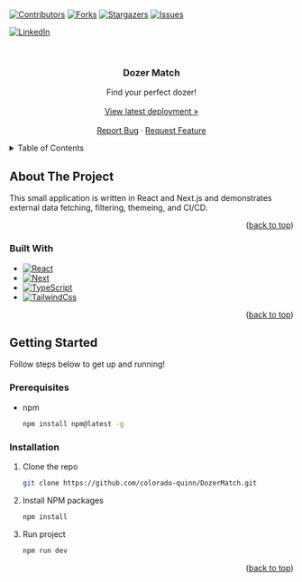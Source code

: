 
# 

<!-- adapted from https://github.com/othneildrew/Best-README-Template -->
<a name="readme-top"></a>

<!-- PROJECT SHIELDS -->
<!--
*** I'm using markdown "reference style" links for readability.
*** Reference links are enclosed in brackets [ ] instead of parentheses ( ).
*** See the bottom of this document for the declaration of the reference variables
*** for contributors-url, forks-url, etc. This is an optional, concise syntax you may use.
*** https://www.markdownguide.org/basic-syntax/#reference-style-links
-->
[![Contributors][contributors-shield]][contributors-url]
[![Forks][forks-shield]][forks-url]
[![Stargazers][stars-shield]][stars-url]
[![Issues][issues-shield]][issues-url]
<!-- TODO: license
[![MIT License][license-shield]][license-url]
-->
[![LinkedIn][linkedin-shield]][linkedin-url]



<!-- PROJECT LOGO -->
<br />
<div align="center">
  <!-- TODO: image
    <a href="https://github.com/colorado-quinn/DozerMatch">
    <img src="images/logo.png" alt="Logo" width="80" height="80">
  </a>
  -->

<h3 align="center">Dozer Match</h3>

  <p align="center">
    Find your perfect dozer!
    <br />
    <br />
    <a href="https://dozermatch.vercel.app">View latest deployment »</a>
    <br />
    <br />
    <a href="https://github.com/colorado-quinn/DozerMatch/issues/new?labels=bug&template=bug-report---.md">Report Bug</a>
    ·
    <a href="https://github.com/colorado-quinn/DozerMatch/issues/new?labels=enhancement&template=feature-request---.md">Request Feature</a>
  </p>
</div>



<!-- TABLE OF CONTENTS -->
<details>
  <summary>Table of Contents</summary>
  <ol>
    <li>
      <a href="#about-the-project">About The Project</a>
      <ul>
        <li><a href="#built-with">Built With</a></li>
      </ul>
    </li>
    <li>
      <a href="#getting-started">Getting Started</a>
      <ul>
        <li><a href="#prerequisites">Prerequisites</a></li>
        <li><a href="#installation">Installation</a></li>
      </ul>
    </li>
    <!-- TODO: table of contents
    <li><a href="#usage">Usage</a></li>
    <li><a href="#roadmap">Roadmap</a></li>
    <li><a href="#contributing">Contributing</a></li>
    <li><a href="#license">License</a></li>
    <li><a href="#contact">Contact</a></li>
    <li><a href="#acknowledgments">Acknowledgments</a></li>
    -->
  </ol>
</details>



<!-- ABOUT THE PROJECT -->
## About The Project

<!-- TODO: screenshot
[![Product Name Screen Shot][product-screenshot]](https://example.com)
-->

This small application is written in React and Next.js and demonstrates external data fetching, filtering, themeing, and CI/CD.

<p align="right">(<a href="#readme-top">back to top</a>)</p>



### Built With

* [![React][React.js]][React-url]
* [![Next][Next.js]][Next-url]
* [![TypeScript][TypeScript.js]][TypeScript-url]
* [![TailwindCss][TailwindCss.js]][TailwindCss-url]

<p align="right">(<a href="#readme-top">back to top</a>)</p>



<!-- GETTING STARTED -->
## Getting Started

Follow steps below to get up and running!

### Prerequisites

* npm
  ```sh
  npm install npm@latest -g
  ```

### Installation

1. Clone the repo
   ```sh
   git clone https://github.com/colorado-quinn/DozerMatch.git
   ```
2. Install NPM packages
   ```sh
   npm install
   ```
4. Run project
   ```sh
   npm run dev
   ```

<p align="right">(<a href="#readme-top">back to top</a>)</p>



<!-- USAGE EXAMPLES -->
<!-- TODO: usage section
## Usage

Use this space to show useful examples of how a project can be used. Additional screenshots, code examples and demos work well in this space. You may also link to more resources.

_For more examples, please refer to the [Documentation](https://example.com)_

<p align="right">(<a href="#readme-top">back to top</a>)</p>
-->


<!-- ROADMAP -->
<!-- TODO: roadmap section
## Roadmap

- [ ] Feature 1
- [ ] Feature 2
- [ ] Feature 3
    - [ ] Nested Feature

See the [open issues](https://github.com/colorado-quinn/DozerMatch/issues) for a full list of proposed features (and known issues).

<p align="right">(<a href="#readme-top">back to top</a>)</p>
-->


<!-- CONTRIBUTING -->
<!-- TODO: contributing section
## Contributing

Contributions are what make the open source community such an amazing place to learn, inspire, and create. Any contributions you make are **greatly appreciated**.

If you have a suggestion that would make this better, please fork the repo and create a pull request. You can also simply open an issue with the tag "enhancement".
Don't forget to give the project a star! Thanks again!

1. Fork the Project
2. Create your Feature Branch (`git checkout -b feature/AmazingFeature`)
3. Commit your Changes (`git commit -m 'Add some AmazingFeature'`)
4. Push to the Branch (`git push origin feature/AmazingFeature`)
5. Open a Pull Request

<p align="right">(<a href="#readme-top">back to top</a>)</p>
-->


<!-- LICENSE -->
<!-- TODO: license section
## License

Distributed under the MIT License. See `LICENSE.txt` for more information.

<p align="right">(<a href="#readme-top">back to top</a>)</p>
-->


<!-- CONTACT -->
<!-- TODO: contact section
## Contact

Your Name - [@twitter_handle](https://twitter.com/twitter_handle) - email@email_client.com

Project Link: [https://github.com/colorado-quinn/DozerMatch](https://github.com/colorado-quinn/DozerMatch)

<p align="right">(<a href="#readme-top">back to top</a>)</p>
-->



<!-- ACKNOWLEDGMENTS -->
<!-- TODO: acknowledgments section
## Acknowledgments

* []()
* []()
* []()

<p align="right">(<a href="#readme-top">back to top</a>)</p>
-->



<!-- MARKDOWN LINKS & IMAGES -->
<!-- https://www.markdownguide.org/basic-syntax/#reference-style-links -->
[contributors-shield]: https://img.shields.io/github/contributors/colorado-quinn/DozerMatch.svg?style=for-the-badge
[contributors-url]: https://github.com/colorado-quinn/DozerMatch/graphs/contributors
[forks-shield]: https://img.shields.io/github/forks/colorado-quinn/DozerMatch.svg?style=for-the-badge
[forks-url]: https://github.com/colorado-quinn/DozerMatch/network/members
[stars-shield]: https://img.shields.io/github/stars/colorado-quinn/DozerMatch.svg?style=for-the-badge
[stars-url]: https://github.com/colorado-quinn/DozerMatch/stargazers
[issues-shield]: https://img.shields.io/github/issues/colorado-quinn/DozerMatch.svg?style=for-the-badge
[issues-url]: https://github.com/colorado-quinn/DozerMatch/issues
[license-shield]: https://img.shields.io/github/license/colorado-quinn/DozerMatch.svg?style=for-the-badge
[license-url]: https://github.com/colorado-quinn/DozerMatch/blob/master/LICENSE.txt
[linkedin-shield]: https://img.shields.io/badge/-LinkedIn-black.svg?style=for-the-badge&logo=linkedin&colorB=555
[linkedin-url]: https://www.linkedin.com/in/zachary-quinn-colorado
[product-screenshot]: images/screenshot.png
[Next.js]: https://img.shields.io/badge/next.js-000000?style=for-the-badge&logo=nextdotjs&logoColor=white
[Next-url]: https://nextjs.org/
[React.js]: https://img.shields.io/badge/React-20232A?style=for-the-badge&logo=react&logoColor=61DAFB
[React-url]: https://reactjs.org/
[TypeScript.js]: https://img.shields.io/badge/TypeScript-3178C6?style=for-the-badge&logo=typescript&logoColor=fff
[TypeScript-url]: https://www.typescriptlang.org/
[TailwindCss.js]: https://img.shields.io/badge/Tailwind%20CSS-%2338B2AC.svg?style=for-the-badge&logo=tailwind-css&logoColor=white
[TailwindCss-url]: https://tailwindcss.com/

